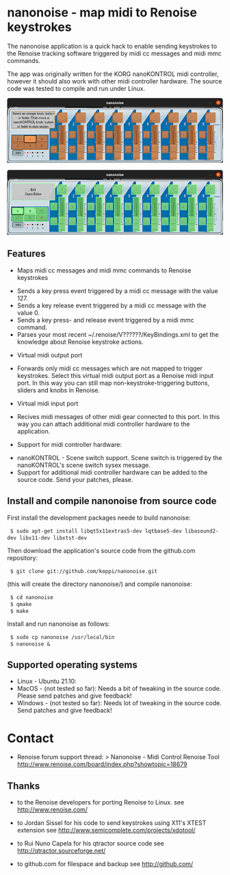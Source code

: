 # nanonoise - map midi to Renoise keystrokes

The nanonoise application is a quick hack to enable sending keystrokes to
the Renoise tracking software triggered by midi cc messages and midi mmc
commands.

The app was originally written for the KORG nanoKONTROL midi controller,
however it should also work with other midi controller hardware. The source
code was tested to compile and run under Linux.

![nanonoise-midi-mapping-mode](https://github.com/koppi/nanonoise/raw/gh-pages/nanonoise-midi-mapping-mode.png "midi mapping mode")

![nanonoise-assign-renoise-action](https://github.com/koppi/nanonoise/raw/gh-pages/nanonoise-assign-renoise-action.png "assign Renoise keystroke")

## Features

* Maps midi cc messages and midi mmc commands to Renoise keystrokes
 - Sends a key press event triggered by a midi cc message with the value 127.
 - Sends a key release event triggered by a midi cc message with the value 0.
 - Sends a key press- and release event triggered by a midi mmc command.
 - Parses your most recent ~/.renoise/V??????/KeyBindings.xml to get the
   knowledge about Renoise keystroke actions.

* Virtual midi output port
 - Forwards only midi cc messages which are not mapped to trigger keystrokes.
   Select this virtual midi output port as a Renoise midi input port. In this
   way you can still map non-keystroke-triggering buttons, sliders and knobs
   in Renoise.

* Virtual midi input port
 - Recives midi messages of other midi gear connected to this port. In this
   way you can attach additional midi controller hardware to the application.

* Support for midi controller hardware:
 - nanoKONTROL - Scene switch support. Scene switch is triggered by the
   nanoKONTROL's scene switch sysex message.
 - Support for additional midi controller hardware can be added to the
   source code. Send your patches, please.
   
## Install and compile nanonoise from source code

First install the development packages neede to build nanonoise:

```
 $ sudo apt-get install libqt5x11extras5-dev lqtbase5-dev libasound2-dev libx11-dev libxtst-dev
```

Then download the application's source code from the github.com repository:

```
 $ git clone git://github.com/koppi/nanonoise.git
```

(this will create the directory nanonoise/) and compile nanonoise:

```
 $ cd nanonoise
 $ qmake
 $ make
```

Install and run nanonoise as follows:

```
 $ sudo cp nanonoise /usr/local/bin
 $ nanonoise &
```

## Supported operating systems

* Linux - Ubuntu 21.10:
* MacOS - (not tested so far):
   Needs a bit of tweaking in the source code.
   Please send patches and give feedback!
* Windows - (not tested so far):
   Needs lot of tweaking in the source code.
   Send patches and give feedback!

# Contact

* Renoise forum support thread: > Nanonoise - Midi Control Renoise Tool
  http://www.renoise.com/board/index.php?showtopic=18679

## Thanks

* to the Renoise developers for porting Renoise to Linux.
  see http://www.renoise.com/

* to Jordan Sissel for his code to send keystrokes using X11's XTEST extension
  see http://www.semicomplete.com/projects/xdotool/

* to Rui Nuno Capela for his qtractor source code
  see http://qtractor.sourceforge.net/

* to github.com for filespace and backup
  see http://github.com/
